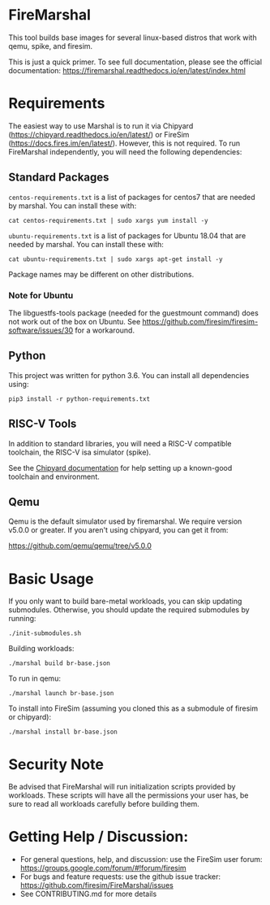 FireMarshal
==================================

This tool builds base images for several linux-based distros that work with qemu,
spike, and firesim.

This is just a quick primer. To see full documentation, please see the official
documentation:
https://firemarshal.readthedocs.io/en/latest/index.html

# Requirements
The easiest way to use Marshal is to run it via Chipyard
(https://chipyard.readthedocs.io/en/latest/) or FireSim
(https://docs.fires.im/en/latest/). However, this is not required. To run
FireMarshal independently, you will need the following dependencies:

## Standard Packages
``centos-requirements.txt`` is a list of packages for centos7 that are needed by
marshal. You can install these with:
```
cat centos-requirements.txt | sudo xargs yum install -y
```

``ubuntu-requirements.txt`` is a list of packages for Ubuntu 18.04 that are needed by marshal.
You can install these with:
```
cat ubuntu-requirements.txt | sudo xargs apt-get install -y
```

Package names may be different on other distributions.

### Note for Ubuntu
The libguestfs-tools package (needed for the guestmount command) does not work
out of the box on Ubuntu. See
https://github.com/firesim/firesim-software/issues/30 for a workaround.

## Python
This project was written for python 3.6. You can install all dependencies using:
```
pip3 install -r python-requirements.txt
```

## RISC-V Tools
In addition to standard libraries, you will need a RISC-V compatible toolchain,
the RISC-V isa simulator (spike).

See the [Chipyard documentation](https://chipyard.readthedocs.io/en/latest/Chipyard-Basics/Initial-Repo-Setup.html#building-a-toolchain)
for help setting up a known-good toolchain and environment.

## Qemu
Qemu is the default simulator used by firemarshal. We require version v5.0.0 or
greater. If you aren't using chipyard, you can get it from:

https://github.com/qemu/qemu/tree/v5.0.0

# Basic Usage
If you only want to build bare-metal workloads, you can skip updating
submodules. Otherwise, you should update the required submodules by running:

    ./init-submodules.sh

Building workloads:

    ./marshal build br-base.json

To run in qemu:

    ./marshal launch br-base.json

To install into FireSim (assuming you cloned this as a submodule of firesim or chipyard):

    ./marshal install br-base.json

# Security Note
Be advised that FireMarshal will run initialization scripts provided by
workloads. These scripts will have all the permissions your user has, be sure
to read all workloads carefully before building them.

# Getting Help / Discussion:
* For general questions, help, and discussion: use the FireSim user forum: https://groups.google.com/forum/#!forum/firesim
* For bugs and feature requests: use the github issue tracker: https://github.com/firesim/FireMarshal/issues
* See CONTRIBUTING.md for more details

